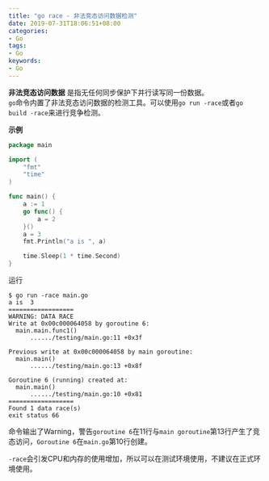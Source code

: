 ```yaml
---
title: "go race - 非法竞态访问数据检测"
date: 2019-07-31T18:06:51+08:00
categories:
- Go
tags:
- Go
keywords:
- Go
---
```


**非法竞态访问数据** 是指无任何同步保护下并行读写同一份数据。  
`go`命令内置了非法竞态访问数据的检测工具。可以使用`go run -race`或者`go build -race`来进行竞争检测。

<!--more-->

**示例**

```go
package main

import (
	"fmt"
	"time"
)

func main() {
	a := 1
	go func() {
		a = 2
	}()
	a = 3
	fmt.Println("a is ", a)

	time.Sleep(1 * time.Second)
}
```

运行

```plaintext
$ go run -race main.go
a is  3
==================
WARNING: DATA RACE
Write at 0x00c000064058 by goroutine 6:
  main.main.func1()
      ....../testing/main.go:11 +0x3f

Previous write at 0x00c000064058 by main goroutine:
  main.main()
      ....../testing/main.go:13 +0x8f

Goroutine 6 (running) created at:
  main.main()
      ....../testing/main.go:10 +0x81
==================
Found 1 data race(s)
exit status 66
```

命令输出了Warning，警告`goroutine 6`在11行与`main goroutine`第13行产生了竞态访问，`Goroutine 6`在`main.go`第10行创建。

`-race`会引发CPU和内存的使用增加，所以可以在测试环境使用，不建议在正式环境使用。
